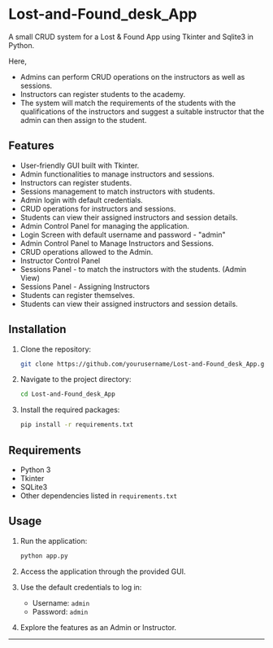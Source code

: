 # Lost-and-Found_desk_App

A small CRUD system for a Lost & Found App using Tkinter and Sqlite3 in Python.

Here,

- Admins can perform CRUD operations on the instructors as well as sessions.
- Instructors can register students to the academy.
- The system will match the requirements of the students with the qualifications of the instructors and suggest a suitable instructor that the admin can then assign to the student.

## Features

- User-friendly GUI built with Tkinter.
- Admin functionalities to manage instructors and sessions.
- Instructors can register students.
- Sessions management to match instructors with students.
- Admin login with default credentials.
- CRUD operations for instructors and sessions.
- Students can view their assigned instructors and session details.
- Admin Control Panel for managing the application.
- Login Screen with default username and password - "admin"
- Admin Control Panel to Manage Instructors and Sessions.
- CRUD operations allowed to the Admin.
- Instructor Control Panel
- Sessions Panel - to match the instructors with the students. (Admin View)
- Sessions Panel - Assigning Instructors
- Students can register themselves.
- Students can view their assigned instructors and session details.

## Installation

1. Clone the repository:

   ```bash
   git clone https://github.com/yourusername/Lost-and-Found_desk_App.git
   ```

2. Navigate to the project directory:

   ```bash
   cd Lost-and-Found_desk_App
   ```

3. Install the required packages:

   ```bash
   pip install -r requirements.txt
   ```

## Requirements

- Python 3
- Tkinter
- SQLite3
- Other dependencies listed in `requirements.txt`

## Usage

1. Run the application:

   ```bash
   python app.py
   ```

2. Access the application through the provided GUI.
3. Use the default credentials to log in:
   - Username: `admin`
   - Password: `admin`
4. Explore the features as an Admin or Instructor.

---
